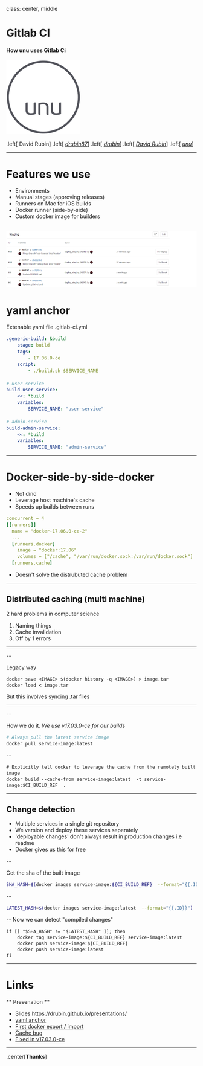 class: center, middle

# Gitlab CI 

#### How unu uses Gitlab Ci

![Logo](logo.png) 

.left[
David Rubin]
.left[
[<i class="fa fa-twitter" aria-hidden="true"> drubin87</i>](http://twitter.com/drubin87)]
.left[
[<i class="fa fa-github" aria-hidden="true"> drubin</i>](http://github.com/drubin)]
.left[
[<i class="fa fa-linkedin" aria-hidden="true"> David Rubin</i>](https://www.linkedin.com/in/davidrub)]
.left[
[<i class="fa fa-link" aria-hidden="true"> unu</i>](https://www.unumotors.com)]

---

# Features we use

* Environments
* Manual stages (approving releases)
* Runners on Mac for iOS builds
* Docker runner (side-by-side)
* Custom docker image for builders

![Environments](environments.png) 
---

# yaml anchor


Extenable yaml file .gitlab-ci.yml

```yaml
.generic-build: &build
    stage: build
    tags: 
        - 17.06.0-ce
    script:
        - ./build.sh $SERVICE_NAME

# user-service
build-user-service:
    <<: *build
    variables:
        SERVICE_NAME: "user-service"

# admin-service
build-admin-service:
    <<: *build
    variables:
        SERVICE_NAME: "admin-service"
```
---

# Docker-side-by-side-docker

* Not dind
* Leverage host machine's cache
* Speeds up builds between runs



```yaml
concurrent = 4
[[runners]]
  name = "docker-17.06.0-ce-2"
  ...
  [runners.docker]
    image = "docker:17.06"
    volumes = ["/cache", "/var/run/docker.sock:/var/run/docker.sock"]
  [runners.cache]
```
* Doesn't solve the distrubuted cache problem
---

## Distributed caching (multi machine)

2 hard problems in computer science 

1. Naming things
1. Cache invalidation 
1. Off by 1 errors 
----
--

Legacy way  

```
docker save <IMAGE> $(docker history -q <IMAGE>) > image.tar
docker load < image.tar
``` 

But this involves syncing .tar files

----

--

How we do it. *We use v17.03.0-ce for our builds*

```bash
# Always pull the latest service image
docker pull service-image:latest
```

--

```
# Explicitly tell docker to leverage the cache from the remotely built image
docker build --cache-from service-image:latest  -t service-image:$CI_BUILD_REF  .
```

---
## Change detection

* Multiple services in a single git repository
* We version and deploy these services seperately
* 'deployable changes' don't always result in production changes i.e readme
* Docker gives us this for free

--

Get the sha of the built image

```bash
SHA_HASH=$(docker images service-image:${CI_BUILD_REF}  --format="{{.ID}}")
```
--
```bash
LATEST_HASH=$(docker images service-image:latest  --format="{{.ID}}")
```

--
Now we can detect "compiled changes"
```
if [[ "$SHA_HASH" != "$LATEST_HASH" ]]; then
	docker tag service-image:${CI_BUILD_REF} service-image:latest
	docker push service-image:${CI_BUILD_REF}
	docker push service-image:latest
fi
```

---
# Links

** Presenation ** 
* Slides https://drubin.github.io/presentations/ 
* [yaml anchor](http://blog.daemonl.com/2016/02/yaml.html)
* [First docker export / import](http://codenow.github.io/blog/distributing-docker-cache-across-hosts)
* [Cache bug](https://github.com/moby/moby/issues/20316)
* [Fixed in v17.03.0-ce](https://github.com/moby/moby/pull/31189)

 --- 
.center[**Thanks**]
